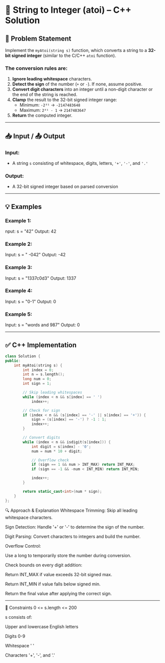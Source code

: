 # 🔢 String to Integer (atoi) – C++ Solution

## 📝 Problem Statement

Implement the `myAtoi(string s)` function, which converts a string to a **32-bit signed integer** (similar to the C/C++ `atoi` function).

### The conversion rules are:
1. **Ignore leading whitespace** characters.
2. **Detect the sign** of the number (`+` or `-`). If none, assume positive.
3. **Convert digit characters** into an integer until a non-digit character or the end of the string is reached.
4. **Clamp** the result to the 32-bit signed integer range:  
   - Minimum: `-2³¹` → `-2147483648`  
   - Maximum: `2³¹ - 1` → `2147483647`
5. **Return** the computed integer.

---

## 📥 Input / 📤 Output

### Input:
- A string `s` consisting of whitespace, digits, letters, `'+'`, `'-'`, and `'.'`

### Output:
- A 32-bit signed integer based on parsed conversion

---

## 💡 Examples

### Example 1:
nput: s = "42"
Output: 42

### Example 2:
Input: s = " -042"
Output: -42


### Example 3:
Input: s = "1337c0d3"
Output: 1337

### Example 4:
Input: s = "0-1"
Output: 0

### Example 5:
Input: s = "words and 987"
Output: 0

---

## ✅ C++ Implementation

```cpp
class Solution {
public:
    int myAtoi(string s) {
        int index = 0;
        int n = s.length();
        long num = 0;
        int sign = 1;

        // Skip leading whitespaces
        while (index < n && s[index] == ' ')
            index++;

        // Check for sign
        if (index < n && (s[index] == '-' || s[index] == '+')) {
            sign = (s[index] == '-') ? -1 : 1;
            index++;
        }

        // Convert digits
        while (index < n && isdigit(s[index])) {
            int digit = s[index] - '0';
            num = num * 10 + digit;

            // Overflow check
            if (sign == 1 && num > INT_MAX) return INT_MAX;
            if (sign == -1 && -num < INT_MIN) return INT_MIN;

            index++;
        }

        return static_cast<int>(num * sign);
    }
};
```
🔍 Approach & Explanation
Whitespace Trimming: Skip all leading whitespace characters.

Sign Detection: Handle '+' or '-' to determine the sign of the number.

Digit Parsing: Convert characters to integers and build the number.

Overflow Control:

Use a long to temporarily store the number during conversion.

Check bounds on every digit addition:

Return INT_MAX if value exceeds 32-bit signed max.

Return INT_MIN if value falls below signed min.

Return the final value after applying the correct sign.

---

📌 Constraints
0 <= s.length <= 200

s consists of:

Upper and lowercase English letters

Digits 0-9

Whitespace ' '

Characters '+', '-', and '.'
